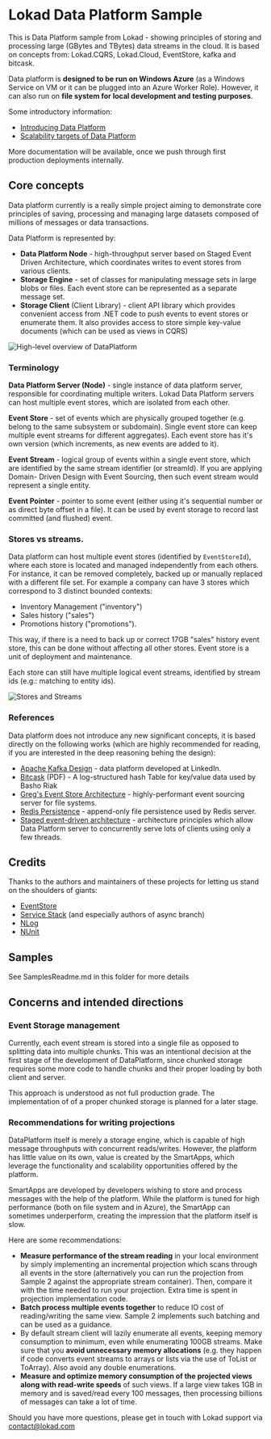 # Lokad Data Platform Sample

This is Data Platform sample from Lokad - showing principles of storing and 
processing large (GBytes and TBytes) data streams in the cloud. It is based 
on concepts from: Lokad.CQRS, Lokad.Cloud, EventStore, kafka and bitcask.

Data platform is **designed to be run on Windows Azure** (as a Windows Service
on VM or it can be plugged into an Azure Worker Role). However, it can also
run on **file system for local development and testing purposes**.

Some introductory information:

* [Introducing Data Platform](http://abdullin.com/journal/2012/10/20/introducing-lokad-data-platform.html)
* [Scalability targets of Data Platform](http://abdullin.com/journal/2012/10/20/scalability-targets-of-lokad-data-platform.html)

More documentation will be available, once we push through first production deployments internally.

## Core concepts

Data platform currently is a really simple project aiming to demonstrate core
principles of saving, processing and managing large datasets composed of 
millions of messages or data transactions.

Data Platform is represented by:

* **Data Platform Node** - high-throughput server based on Staged Event Driven
  Architecture, which coordinates writes to event stores from various clients.
* **Storage Engine** - set of classes for manipulating message sets in large blobs
  or files. Each event store can be represented as a separate message set.
* **Storage Client** (Client Library) - client API library which provides convenient access from
  .NET code to push events to event stores or enumerate them. It also provides
  access to store simple key-value documents (which can be used as views in 
  CQRS)

![High-level overview of DataPlatform](https://raw.github.com/Lokad/lokad-data-platform/master/Library/Images/platform-high-v2.png)

### Terminology

**Data Platform Server (Node)** - single instance of data platform server, 
  responsible for coordinating multiple writers. Lokad Data Platform servers
  can host multiple event stores, which are isolated from each other. 

**Event Store** - set of events which are physically grouped together (e.g. 
  belong to the same subsystem or subdomain). Single event store can keep 
  multiple event streams for different aggregates). Each event store has
  it's own version (which increments, as new events are added to it).

**Event Stream** - logical group of events within a single event store, which are 
  identified by the same stream identifier (or streamId). If you are applying Domain-
  Driven Design with Event Sourcing, then such event stream would represent 
  a single entity.

**Event Pointer** - pointer to some event (either using it's sequential number
  or as direct byte offset in a file). It can be used by event storage to
  record last committed (and flushed) event.

### Stores vs streams.

Data platform can host multiple event stores (identified by `EventStoreId`), 
where each store is located and managed independently from each others. For 
instance, it can be removed completely, backed up or manually replaced with
a different file set. For example a company can have 3 stores which correspond
to 3 distinct bounded contexts:

* Inventory Management ("inventory")
* Sales history ("sales")
* Promotions history ("promotions").

This way, if there is a need to back up or correct 17GB "sales" history event 
store, this can be done without affecting all other stores. Event store is 
a unit of deployment and maintenance.

Each store can still have multiple logical event streams, identified by stream
ids (e.g.: matching to entity ids).

![Stores and Streams](https://raw.github.com/Lokad/lokad-data-platform/master/Library/Images/stores_streams.png)

### References

Data platform does not introduce any new significant concepts, it is based
directly on the following works (which are highly recommended for reading, if
you are interested in the deep reasoning behing the design):

* [Apache Kafka Design](http://kafka.apache.org/design.html) - data platform 
  developed at LinkedIn.
* [Bitcask](http://downloads.basho.com/papers/bitcask-intro.pdf) (PDF) - 
  A log-structured hash Table for key/value data used by Basho Riak
* [Greg's Event Store Architecture](http://geteventstore.com/docs/architecture.html) - 
  highly-performant event sourcing server for file systems.
* [Redis Persistence](http://oldblog.antirez.com/post/redis-persistence-demystified.html) - 
  append-only file persistence used by Redis server.
* [Staged event-driven architecture](http://en.wikipedia.org/wiki/Staged_event-driven_architecture) - 
  architecture principles which allow Data Platform server to concurrently serve
  lots of clients using only a few threads.

## Credits

Thanks to the authors and maintainers of these projects for letting us stand on the shoulders of giants:

* [EventStore](http://geteventstore.com)
* [Service Stack](http://www.servicestack.net/) (and especially authors of async branch)
* [NLog](http://nlog-project.org/)
* [NUnit](http://www.nunit.org/)

## Samples

See SamplesReadme.md in this folder for more details

## Concerns and intended directions

### Event Storage management

Currently, each event stream is stored into a single file as opposed to splitting 
data into multiple chunks. This was an intentional decision at the first stage of 
the development of DataPlatform, since chunked storage requires some more code 
to handle chunks and their proper loading by both client and server.

This approach is understood as not full production grade. The implementation of
of a proper chunked storage is planned for a later stage.


### Recommendations for writing projections

DataPlatform itself is merely a storage engine, which is capable of high 
message throughputs with concurrent reads/writes. However, the platform has
little value on its own, value is created by the SmartApps, which leverage the functionality and scalability opportunities offered by the platform.

SmartApps are developed by developers wishing to store and process messages
with the help of the platform. While the platform is tuned for high performance
(both on file system and in Azure), the SmartApp can sometimes underperform,
creating the impression that the platform itself is slow. 

Here are some recommendations:

* **Measure performance of the stream reading** in your local environment 
by simply implementing an incremental projection which scans through all 
events in the store (alternatively you can run the projection from Sample 2 
against the appropriate stream container). Then, compare it with the time 
needed to run your projection. Extra time is spent in projection implementation 
code.
* **Batch process multiple events together** to reduce IO cost of reading/writing 
the same view. Sample 2 implements such batching and can be used as a guidance.
* By default stream client will lazily enumerate all events, keeping memory 
consumption to minimum, even while enumerating 100GB streams. Make sure that 
you **avoid unnecessary memory allocations** (e.g. they happen if code converts 
event streams to arrays or lists via the use of ToList or ToArray). Also avoid 
any double enumerations.
* **Measure and optimize memory consumption of the projected views along 
with read-write speeds** of such views. If a large view takes 1GB in memory 
and is saved/read every 100 messages, then processing billions of messages 
can take a lot of time. 

Should you have more questions, please get in touch with Lokad support via contact@lokad.com